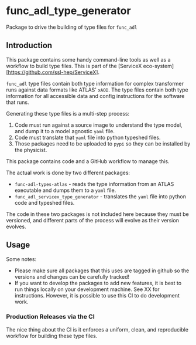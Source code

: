 # func_adl_type_generator
Package to drive the building of type files for `func_adl`

## Introduction

This package contains some handy command-line tools as well as a workflow to build type files. This is part of the [ServiceX eco-system][https://github.com/ssl-hep/ServiceX].

`func_adl` type files contain both type information for complex transformer runs against data formats like ATLAS' `xAOD`. The type files contain both type information for all accessible data and config instructions for the software that runs.

Generating these type files is a multi-step process:

1. Code must run against a source image to understand the type model, and dump it to a model agnostic `yaml` file.
1. Code must translate that `yaml` file into python typeshed files.
1. Those packages need to be uploaded to `pypi` so they can be installed by the physicist.

This package contains code and a GitHub workflow to manage this.

The actual work is done by two different packages:

* `func-adl-types-atlas` - reads the type information from an ATLAS executable and dumps them to a `yaml` file.
* `func_adl_servicex_type_generator` - translates the `yaml` file into python code and typeshed files.

The code in these two packages is not included here because they must be versioned, and different parts of the process will evolve as their version evolves.

## Usage

Some notes:

* Please make sure all packages that this uses are tagged in github so the versions and changes can be carefully tracked!
* If you want to develop the packages to add new features, it is best to run things locally on your development machine. See XX for instructions. However, it is possible to use this CI to do development work.

### Production Releases via the CI

The nice thing about the CI is it enforces a uniform, clean, and reproducible workflow for building these type files.

